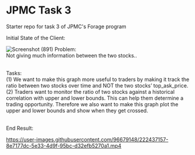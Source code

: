 # JPMC Task 3
Starter repo for task 3 of JPMC's Forage program



Initial State of the Client:

![Screenshot (891)](https://user-images.githubusercontent.com/96679148/222436142-d8ca2588-8f5f-4c77-b001-8b83335afdb3.png)
Problem:\
Not giving much information between the two stocks..

\
Tasks:\
(1) We want to make this graph more useful to traders by making it track the ratio between two stocks over time and NOT the two stocks’ top_ask_price.\
(2) Traders want to monitor the ratio of two stocks against a historical correlation with upper and lower bounds. This can help them determine a trading opportunity. Therefore we also want to make this graph plot the upper and lower bounds and show when they get crossed.

\
End Result:

https://user-images.githubusercontent.com/96679148/222437157-8e7177dc-5e33-4d9f-95bc-d32efb5270a1.mp4

